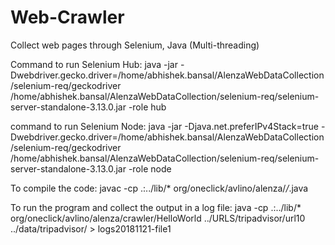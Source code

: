 # Web-Crawler
Collect web pages through Selenium, Java (Multi-threading)

Command to run Selenium Hub:
java -jar  -Dwebdriver.gecko.driver=/home/abhishek.bansal/AlenzaWebDataCollection/selenium-req/geckodriver /home/abhishek.bansal/AlenzaWebDataCollection/selenium-req/selenium-server-standalone-3.13.0.jar -role hub

command to run Selenium Node:
java -jar -Djava.net.preferIPv4Stack=true -Dwebdriver.gecko.driver=/home/abhishek.bansal/AlenzaWebDataCollection/selenium-req/geckodriver /home/abhishek.bansal/AlenzaWebDataCollection/selenium-req/selenium-server-standalone-3.13.0.jar -role node

To compile the code:
javac -cp .:../lib/* org/oneclick/avlino/alenza/*/*.java

To run the program and collect the output in a log file:
java -cp .:../lib/* org/oneclick/avlino/alenza/crawler/HelloWorld ../URLS/tripadvisor/url10 ../data/tripadvisor/ > logs20181121-file1

